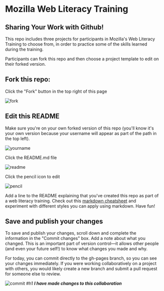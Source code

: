 # Mozilla Web Literacy Training
## Sharing Your Work with Github!

This repo includes three projects for participants in Mozilla's Web Literacy Training to choose from, in order to practice some of the skills learned during the training.

Participants can fork this repo and then choose a project template to edit on their forked version.

## Fork this repo:

Click the "Fork" button in the top right of this page

![fork](https://cloud.githubusercontent.com/assets/8389648/15445397/a15a3cdc-1eb2-11e6-93eb-42fc3d57f1e9.png)

## Edit this README

Make sure you're on your own forked version of this repo (you'll know it's your own version because your username will appear as part of the path in the top left).

![yourname](https://cloud.githubusercontent.com/assets/8389648/15445412/0195acee-1eb3-11e6-8366-7c33197307a8.png)

Click the README.md file

![readme](https://cloud.githubusercontent.com/assets/8389648/15445431/54b48ddc-1eb3-11e6-86e3-af5df22f7c34.png)

Click the pencil icon to edit

![pencil](https://cloud.githubusercontent.com/assets/8389648/15445468/f0910442-1eb3-11e6-9f52-fefcc1c63031.png)

Add a line to the README explaining that you've created this repo as part of a web literacy training. Check out this [markdown cheatsheet](https://github.com/adam-p/markdown-here/wiki/Markdown-Cheatsheet) and experiment with different styles you can apply using markdown. Have fun!

## Save and publish your changes

To save and publish your changes, scroll down and complete the information in the "Commit changes" box. Add a note about what you changed. This is an important part of version control—it allows other people (and even your future self!) to know what changes you made and why. 

For today, you can commit directly to the gh-pages branch, so you can see your changes immediately. If you were working collaboratively on a project with others, you would likely create a new branch and submit a pull request for someone else to review.

![commit](https://cloud.githubusercontent.com/assets/8389648/15445566/b827b73e-1eb5-11e6-9a14-b4a1dd2e6b8d.png)
#h1 **_I have made changes to this collaboration_**
